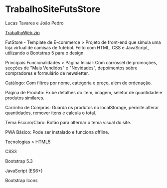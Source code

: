 # TrabalhoSiteFutsStore

Lucas Tavares e João Pedro

[TrabalhoWeb.zip](https://github.com/user-attachments/files/20855058/TrabalhoWeb.zip)

FutStore - Template de E-commerce >
Projeto de front-end que simula uma loja virtual de camisas de futebol. Feito com HTML, CSS e JavaScript, utilizando o Bootstrap 5 para o design.

Principais Funcionalidades >
Página Inicial: Com carrossel de promoções, secções de "Mais Vendidos" e "Novidades", depoimentos sobre compradores e formulário de newsletter.

Catálogo: Com filtros por nome, categoria e preço, além de ordenação.

Página de Produto: Exibe detalhes do item, imagem, seletor de quantidade e produtos similares.

Carrinho de Compras: Guarda os produtos no localStorage, permite alterar quantidades, remover itens e calcula o total.

Tema Escuro/Claro: Botão para alternar o tema visual do site.

PWA Básico: Pode ser instalado e funciona offline.

Tecnologias >
HTML5

CSS3

Bootstrap 5.3

JavaScript (ES6+)

Bootstrap Icons
